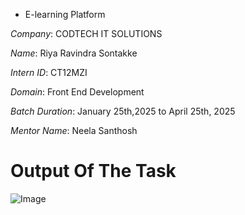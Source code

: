 * E-learning Platform
  
*Company*: CODTECH IT SOLUTIONS

*Name*: Riya Ravindra Sontakke

*Intern ID*: CT12MZI

*Domain*: Front End Development

*Batch Duration*: January 25th,2025 to April 25th, 2025

*Mentor Name*: Neela Santhosh

#  Output Of The Task
![Image](https://github.com/user-attachments/assets/98fd406b-4cd7-4337-b009-66e51ddf08bd)
